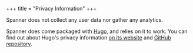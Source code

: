 +++
title = "Privacy Information"
+++

Spanner does not collect any user data nor gather any analytics.

Spanner does come packaged with [Hugo](https://gohugo.io), and relies on it to work. You can find out about Hugo's privacy information [on its website](https://gohugo.io/about/hugo-and-gdpr/) and [GitHub repository](https://github.com/gohugoio/hugo). 